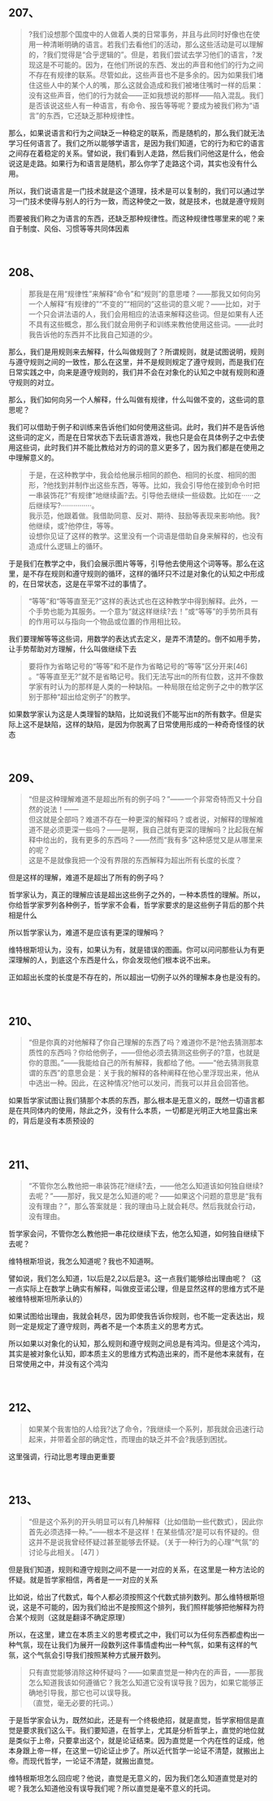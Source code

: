 <h2>207、</h2><blockquote data-pid="5B2RGZrg">?我们设想那个国度中的人做着人类的日常事务，并且与此同时好像也在使用一种清晰明确的语言。若我们去看他们的活动，那么这些活动是可以理解的，?我们觉得是“合乎逻辑的”。但是，若我们尝试去学习他们的语言，?发现这是不可能的。因为，在他们所说的东西、发出的声音和他们的行为之间不存在有规律的联系。尽管如此，这些声音也不是多余的。因为如果我们堵住这些人中的某个人的嘴，那么这就会造成和我们被堵住嘴时一样的后果：没有这些声音，他们的行为就会——正如我想说的那样——陷入混乱。我们是否该说这些人有一种语言，有命令、报告等等呢？要成为被我们称为“语言”的东西，它还缺乏那种规律性。</blockquote><p data-pid="fwjXuee_">那么，如果说语言和行为之间缺乏一种稳定的联系，而是随机的，那么我们就无法学习任何语言了。我们之所以能够学语言，是因为我们知道，它的行为和它的语言之间存在着稳定的关系。譬如说，我们看到人走路，然后我们问他这是什么，他会说这是走路。如果行为和语言是随机，那么你学了走路这个词，其实也没有什么用。</p><p data-pid="YGRxctVC">所以，我们说语言是一门技术就是这个道理，技术是可以复制的，我们可以通过学习一门技术使得与别人的行为一致，而这种使之一致，就是技术，也就是遵守规则</p><p data-pid="X4OAp-qv">而要被我们称之为语言的东西，还缺乏那种规律性。而这种规律性哪里来的呢？来自于制度、风俗、习惯等等共同体因素</p><p><br></p><h2>208、</h2><blockquote data-pid="tDCHQnqI">那我是在用“规律性”来解释“命令”和“规则”的意思喽？——那我又如何向另一个人解释“有规律的”“不变的”“相同的”这些词的意义呢？——比如，对于一个只会讲法语的人，我们会用相应的法语来解释这些词。但是如果有人还不具有这些概念，那么我们就会用例子和训练来教他使用这些词。——此时我告诉他的东西并不比我自己知道的少。</blockquote><p data-pid="fo_tjoWK">那么，我们是用规则来去解释，什么叫做规则了？所谓规则，就是试图说明，规则与遵守规则之间的一致性，那么在这里，并不是规则规定了遵守规则，而是我们在日常实践之中，向来是遵守规则的，我们并不会在对象化的认知之中就有规则和遵守规则的对立。</p><p data-pid="lb25tKmK">那么，我们如何向另一个人解释，什么叫做有规律，什么叫做不变的，这些词的意思呢？</p><p data-pid="If5uM4Wa">我们可以借助于例子和训练来告诉他们如何使用这些词。此时，我们并不是告诉他这些词的定义，而是在日常状态下去玩语言游戏，我也只是会在具体例子之中去使用这些词，此时我们并不能比教给对方的词的意义更多了，因为我们都是在使用之中理解意义的。</p><blockquote data-pid="eo8m54B6">于是，在这种教学中，我会给他展示相同的颜色、相同的长度、相同的图形，?他找到并制作出这些东西，等等。比如，我会引导他在接到命令时把一串装饰花?“有规律”地继续画?去。引导他去继续一些级数。比如在······之后继续写?···············。<br>我示范，他跟着做。我借助同意、反对、期待、鼓励等表现来影响他。我?他继续，或?他停住，等等。<br>设想你见证了这样的教学。这里没有一个词语是借助自身来解释的，也没有造成什么逻辑上的循环。</blockquote><p data-pid="9Dw-6aXS">于是我们在教学之中，我们会展示图片等等，引导他去使用这个词等等。那么在这里，是不存在规则和遵守规则的循环，这样的循环只不过是对象化的认知之中形成的，在日常状态，这是在平常不过的事情了。</p><blockquote data-pid="yGvc0yxN">“等等”和“等等直至无?”这样的表达式也在这种教学中得到解释。此外，一个手势也能为其服务。一个意为“就这样继续?去！”或“等等”的手势所具有的作用可以与指向一个物品或位置的作用相比较。</blockquote><p data-pid="fXKpj0Vm">我们要理解等等这些词，用数学的表达式去定义，是弄不清楚的。倒不如用手势，让手势帮助对方理解，什么叫做继续下去</p><blockquote data-pid="JWYBQC-S">要将作为省略记号的“等等”和不是作为省略记号的“等等”区分开来[46] 。“等等直至无?”就不是省略记号。我们无法写出π的所有位数，这并不像数学家有时认为的那样是人类的一种缺陷。一种局限在给定例子之中的教学区别于那种“超出给定例子”的教学。</blockquote><p data-pid="wbXEL2em">如果数学家认为这是人类理智的缺陷，比如说我们不能写出π的所有数字。但是实际上这不是缺陷，这样的缺陷，是因为你脱离了日常使用形成的一种奇奇怪怪的状态</p><p><br></p><h2>209、</h2><blockquote data-pid="NzHLbnCI">“但是这种理解难道不是超出所有的例子吗？”——一个非常奇特而又十分自然的说法！——<br>但这就是全部吗？难道不存在一种更深的解释吗？或者说，对解释的理解难道不是必须更深一些吗？——是啊，我自己就有更深的理解吗？比起我在解释中给出的，我有更多的东西吗？——然而“我有多”这种感觉又是从哪里来的呢？<br>这是不是就像我把一个没有界限的东西解释为超出所有长度的长度？</blockquote><p data-pid="hJah3xcx">但是这样的理解，难道不是超出了所有的例子吗？</p><p data-pid="KwqXhEoL">哲学家认为，真正的理解应该是超出这些例子之外的，一种本质性的理解。所以，你给哲学家罗列各种例子，哲学家不会看，哲学家要求的是这些例子背后的那个共相是什么</p><p data-pid="7XVhEVZe">所以哲学家认为，难道不是应该有更深的理解吗？</p><p data-pid="Vhr_Vvb6">维特根斯坦认为，没有，如果认为有，就是错误的图画。你可以问问那些认为有更深理解的人，到底这个东西是什么，你会发现他们根本说不出来。</p><p data-pid="REgPV0P2">正如超出长度的长度是不存在的，所以超出一切例子以外的理解本身也是没有的。</p><p><br></p><h2>210、</h2><blockquote data-pid="Q1MLVyxL">“但是你真的对他解释了你自己理解的东西了吗？难道你不是?他去猜测那本质性的东西吗？你给他例子，——但他必须去猜测这些例子的?意，也就是你的意图。”——我能给自己的所有解释，我都给了他。——“他去猜测我意谓的东西”的意思会是：关于我的解释的各种阐释在他心里浮现出来，他从中选出一种。因此，在这种情况?他可以发问，而我可以并且会回答他。</blockquote><p data-pid="w-Udf-R9">如果哲学家试图让我们猜那个本质的东西，那么根本是无意义的，既然一切语言都是在共同体内的使用，除此之外，没有什么本质，一切都是光明正大地显露出来的，背后是没有本质预设的</p><p><br></p><h2>211、</h2><blockquote data-pid="hXGwntzL">“不管你怎么教他把一串装饰花?继续?去，——他怎么知道该如何独自继续?去呢？”——那好，我又是怎么知道的呢？——如果这个问题的意思是“我有没有理由？”，那么答案就是：我的理由马上就会耗尽。然后我就会行动，没有理由。</blockquote><p data-pid="NE5zKM6y">哲学家会问，不管你怎么教他把一串花纹继续下去，他怎么知道，如何独自继续下去呢？</p><p data-pid="vX536smw">维特根斯坦说，我怎么知道呢？我也不知道啊。</p><p data-pid="aqu3Y2dk">譬如说，我们怎么知道，1以后是2,2以后是3。这一点我们能够给出理由呢？（这一点实际上在数学上确实有解释，叫做皮亚诺公理，但是显然这样的思维方式不是被维特根斯坦所承认的）</p><p data-pid="3o1j_Upu">如果试图给出理由，我就会耗尽，因为即使我告诉你规则，也不能一定表达出，规则一定是规定了遵守规则，两者不是一个本质主义的思考方式。</p><p data-pid="DXZiy59e">所以如果以对象化的认知，那么规则和遵守规则之间总是有鸿沟。但是这个鸿沟，其实是被对象化认知，即本质主义的思维方式构造出来的，而不是他本来就有，在日常使用之中，并没有这个鸿沟</p><p><br></p><h2>212、</h2><blockquote data-pid="X23Xx_h3">如果某个我害怕的人给我?达了命令，?我继续一个系列，那我就会迅速行动起来，并带着全部的确定性，而理由的缺乏并不会?我感到困扰。</blockquote><p data-pid="4Wh44Ygw">这里强调，行动比思考理由更重要</p><p><br></p><h2>213、</h2><blockquote data-pid="zZGsXCwl">“但是这个系列的开头明显可以有几种解释（比如借助一些代数式），因此你首先必须选择一种。”——根本不是这样！在某些情况?是可以有怀疑的。但这并不是说我曾经怀疑过甚至能够去怀疑。（关于一种行为的心理“气氛”的讨论与此相关。 [47] ）</blockquote><p data-pid="go1GXDir">但是我们知道，规则和遵守规则之间不是一一对应的关系，在这里是一种方法论的怀疑。就是哲学家相信，两者是一一对应的关系</p><p data-pid="E3H-04BX">比如说，给出了代数式，每个人都必须按照这个代数式排列数列。那么维特根斯坦说，这是不可能的，因为我们给出不是按照这个排列，我们照样能够把他解释为符合某个规则（这就是翻译不确定原理）</p><p data-pid="gNYf53Ip">所以，在这里，建立在本质主义的思考模式之中，我们可以为任何东西都虚构出一种气氛，现在让我们为展开一段数列这件事情虚构出一种气氛，如果有这样的气氛，这个气氛会引导我们按照某种方式展开数列。</p><blockquote data-pid="lF_uUs_A">只有直觉能够消除这种怀疑吗？——如果直觉是一种内在的声音，——那我怎么知道我该如何遵循它？我怎么知道它没有误导我？因为，如果它能够正确地引导我，那它也可以误导我。<br>（直觉，毫无必要的托词。）</blockquote><p data-pid="9Q44raAn">于是哲学家会认为，既然如此，还是有一个终极绝招，就是直觉，哲学家相信是直觉是要求我们这么干。我们要知道，在哲学上，尤其是分析哲学上，直觉的地位就是类似于上帝，只要拿出这个，就是论证结束。因为直觉是一个内在性的证成，他本身跟上帝一样，在这里一切论证止步了。所以近代哲学一论证不清楚，就搬出上帝。而现代哲学，一论证不清楚，就搬出直觉。</p><p data-pid="aG2fxI54">维特根斯坦怎么回应呢？他说，直觉是无意义的，因为我们怎么知道直觉是对的呢？我怎么知道他没有误导我们呢？所以直觉是毫不意义的托词。</p><p></p><p></p>